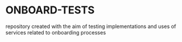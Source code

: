 # ONBOARD-TESTS

repository created with the aim of testing implementations and uses of services related to onboarding processes
